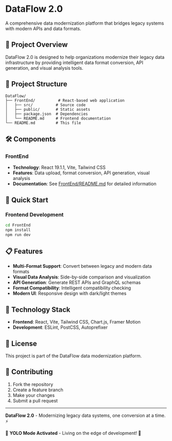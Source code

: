 # DataFlow 2.0

A comprehensive data modernization platform that bridges legacy systems with modern APIs and data formats.

## 🚀 Project Overview

DataFlow 2.0 is designed to help organizations modernize their legacy data infrastructure by providing intelligent data format conversion, API generation, and visual analysis tools.

## 📁 Project Structure

```
DataFlow/
├── FrontEnd/          # React-based web application
│   ├── src/          # Source code
│   ├── public/       # Static assets
│   ├── package.json  # Dependencies
│   └── README.md     # Frontend documentation
└── README.md         # This file
```

## 🛠️ Components

### FrontEnd
- **Technology**: React 19.1.1, Vite, Tailwind CSS
- **Features**: Data upload, format conversion, API generation, visual analysis
- **Documentation**: See [FrontEnd/README.md](./FrontEnd/README.md) for detailed information

## 🚀 Quick Start

### Frontend Development
```bash
cd FrontEnd
npm install
npm run dev
```

## 📋 Features

- **Multi-Format Support**: Convert between legacy and modern data formats
- **Visual Data Analysis**: Side-by-side comparison and visualization
- **API Generation**: Generate REST APIs and GraphQL schemas
- **Format Compatibility**: Intelligent compatibility checking
- **Modern UI**: Responsive design with dark/light themes

## 🔧 Technology Stack

- **Frontend**: React, Vite, Tailwind CSS, Chart.js, Framer Motion
- **Development**: ESLint, PostCSS, Autoprefixer

## 📝 License

This project is part of the DataFlow data modernization platform.

## 🤝 Contributing

1. Fork the repository
2. Create a feature branch
3. Make your changes
4. Submit a pull request

---

**DataFlow 2.0** - Modernizing legacy data systems, one conversion at a time. ⚡

🚀 **YOLO Mode Activated** - Living on the edge of development! 💪
